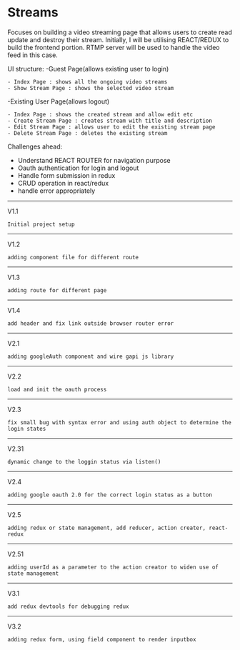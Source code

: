 # Streams

Focuses on building a video streaming page that allows users to create read update and destroy their stream. Initially, I will be utilising REACT/REDUX to build the frontend portion. RTMP server will be used to handle the video feed in this case.

UI structure:
-Guest Page(allows existing user to login)

    - Index Page : shows all the ongoing video streams
    - Show Stream Page : shows the selected video stream

-Existing User Page(allows logout)

    - Index Page : shows the created stream and allow edit etc
    - Create Stream Page : creates stream with title and description
    - Edit Stream Page : allows user to edit the existing stream page
    - Delete Stream Page : deletes the existing stream


Challenges ahead:

- Understand REACT ROUTER for navigation purpose
- Oauth authentication for login and logout
- Handle form submission in redux
- CRUD operation in react/redux
- handle error appropriately

-------------------------------------------------------------
V1.1

    Initial project setup

-------------------------------------------------------------
V1.2

    adding component file for different route

-------------------------------------------------------------
V1.3

    adding route for different page

-------------------------------------------------------------
V1.4

    add header and fix link outside browser router error

-------------------------------------------------------------
V2.1

    adding googleAuth component and wire gapi js library

-------------------------------------------------------------
V2.2

    load and init the oauth process

-------------------------------------------------------------
V2.3

    fix small bug with syntax error and using auth object to determine the login states

-------------------------------------------------------------
V2.31

    dynamic change to the loggin status via listen()

-------------------------------------------------------------
V2.4

    adding google oauth 2.0 for the correct login status as a button
    
-------------------------------------------------------------
V2.5

    adding redux or state management, add reducer, action creater, react-redux
    
-------------------------------------------------------------
V2.51

    adding userId as a parameter to the action creator to widen use of state management

    
-------------------------------------------------------------
V3.1

    add redux devtools for debugging redux

    
-------------------------------------------------------------
V3.2

    adding redux form, using field component to render inputbox

    



